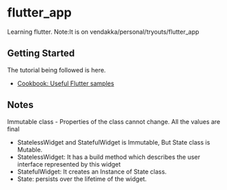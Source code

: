 # flutter_app

Learning flutter. Note:It is on vendakka/personal/tryouts/flutter_app

## Getting Started

The tutorial being followed is here.
- [Cookbook: Useful Flutter samples](https://flutter.io/docs/cookbook)

## Notes
Immutable class - Properties of the class cannot change. All the values are final
* StatelessWidget and StatefulWidget is Immutable, But State class is Mutable.
* StatelessWidget: It has a build method which describes the user interface represented by this widget
* StatefulWidget: It creates an Instance of State class.
* State: persists over the lifetime of the widget.
